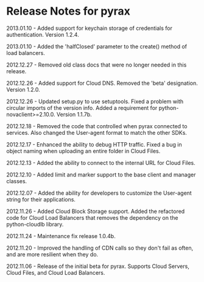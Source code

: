 # Release Notes for pyrax

2013.01.10 - Added support for keychain storage of credentials for authentication. Version 1.2.4.

2013.01.10 - Added the 'halfClosed' parameter to the create() method of load balancers.

2012.12.27 - Removed old class docs that were no longer needed in this release.

2012.12.26 - Added support for Cloud DNS. Removed the 'beta' designation. Version 1.2.0.

2012.12.26 - Updated setup.py to use setuptools. Fixed a problem with circular imports of the version info. Added a requirement for python-novaclient>=2.10.0. Version 1.1.7b.

2012.12.18 - Removed the code that controlled when pyrax connected to services. Also changed the User-agent format to match the other SDKs.

2012.12.17 - Enhanced the ability to debug HTTP traffic. Fixed a bug in object naming when uploading an entire folder in Cloud Files.

2012.12.13 - Added the ability to connect to the internal URL for Cloud Files.

2012.12.10 - Added limit and marker support to the base client and manager classes.

2012.12.07 - Added the ability for developers to customize the User-agent string for their applications.

2012.11.26 - Added Cloud Block Storage support. Added the refactored code for Cloud Load Balancers that removes the dependency on the python-cloudlb library.

2012.11.24 - Maintenance fix release 1.0.4b.

2012.11.20 - Improved the handling of CDN calls so they don't fail as often, and are more resilient when they do.

2012.11.06 - Release of the initial beta for pyrax. Supports Cloud Servers, Cloud Files, and Cloud Load Balancers.
